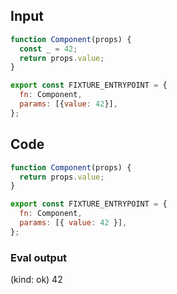 
## Input

```javascript
function Component(props) {
  const _ = 42;
  return props.value;
}

export const FIXTURE_ENTRYPOINT = {
  fn: Component,
  params: [{value: 42}],
};

```

## Code

```javascript
function Component(props) {
  return props.value;
}

export const FIXTURE_ENTRYPOINT = {
  fn: Component,
  params: [{ value: 42 }],
};

```
      
### Eval output
(kind: ok) 42